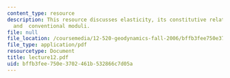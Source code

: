 ```yaml
---
content_type: resource
description: This resource discusses elasticity, its constitutive relations, tensors,
  and  conventional moduli.
file: null
file_location: /coursemedia/12-520-geodynamics-fall-2006/bffb3fee750e3702461b532866c7d05a_lecture12.pdf
file_type: application/pdf
resourcetype: Document
title: lecture12.pdf
uid: bffb3fee-750e-3702-461b-532866c7d05a
---
```

